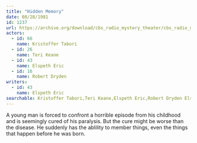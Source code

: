 ```yaml
---
title: "Hidden Memory"
date: 08/28/1981
id: 1237
url: https://archive.org/download/cbs_radio_mystery_theater/cbs_radio_mystery_theater-1201-1250.zip/cbs_radio_mystery_theater-1201-1250%2Fcbsrmt_1237_hidden_memory.mp3
actors:  
  - id: 66
    name: Kristoffer Tabori  
  - id: 26
    name: Teri Keane  
  - id: 43
    name: Elspeth Eric  
  - id: 16
    name: Robert Dryden
writers:  
  - id: 43
    name: Elspeth Eric
searchable: Kristoffer Tabori,Teri Keane,Elspeth Eric,Robert Dryden Elspeth Eric
---
```

A young man is forced to confront a horrible episode from his childhood and is seemingly cured of his paralysis. But the cure might be worse than the disease. He suddenly has the ablility to member things, even the things that happen before he was born.